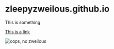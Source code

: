 # zleepyzweilous.github.io


This is something

[This is a link](https://zleepyzweilous.github.io/zz.md)

![oops, no zweilous](https://assets.pokemon.com/assets/cms2/img/pokedex/full/634.png)
